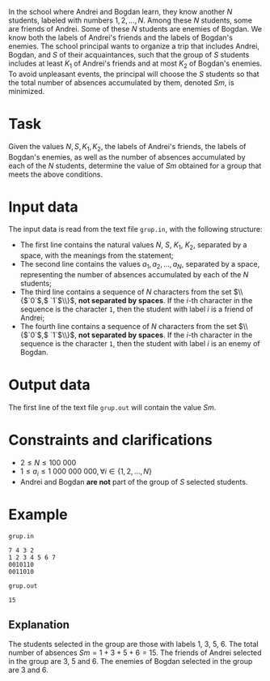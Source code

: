 In the school where Andrei and Bogdan learn, they know another $N$ students, labeled with numbers $1, 2, \dots , N$. Among these $N$ students, some are friends of Andrei. Some of these $N$ students are enemies of Bogdan. We know both the labels of Andrei's friends and the labels of Bogdan's enemies. The school principal wants to organize a trip that includes Andrei, Bogdan, and $S$ of their acquaintances, such that the group of $S$ students includes at least $K_1$ of Andrei's friends and at most $K_2$ of Bogdan's enemies. To avoid unpleasant events, the principal will choose the $S$ students so that the total number of absences accumulated by them, denoted $Sm$, is minimized.

# Task

Given the values $N, S, K_1, K_2$, the labels of Andrei's friends, the labels of Bogdan's enemies, as well as the number of absences accumulated by each of the $N$ students, determine the value of $Sm$ obtained for a group that meets the above conditions.

# Input data

The input data is read from the text file `grup.in`, with the following structure:
- The first line contains the natural values $N$, $S$, $K_1$, $K_2$, separated by a space, with the meanings from the statement;
- The second line contains the values $a_1, a_2, \dots ,a_N$, separated by a space, representing the number of absences accumulated by each of the $N$ students;
- The third line contains a sequence of $N$ characters from the set $\\{$`0`$,$ `1`$\\}$, **not separated by spaces**. If the $i$-th character in the sequence is the character `1`, then the student with label $i$ is a friend of Andrei;
- The fourth line contains a sequence of $N$ characters from the set $\\{$`0`$,$ `1`$\\}$, **not separated by spaces**. If the $i$-th character in the sequence is the character `1`, then the student with label $i$ is an enemy of Bogdan.

# Output data

The first line of the text file `grup.out` will contain the value $Sm$.

# Constraints and clarifications

* $2 \leq N \leq 100\ 000$
* $1 \leq a_i \leq 1\ 000\ 000\ 000,  \forall i \in \{ 1, 2, \dots, N \}$
* Andrei and Bogdan **are not** part of the group of $S$ selected students.

# Example

`grup.in`
```
7 4 3 2
1 2 3 4 5 6 7
0010110
0011010
```

`grup.out`
```
15
```

## Explanation

The students selected in the group are those with labels $1$, $3$, $5$, $6$.
The total number of absences $Sm = 1+3+5+6 = 15$.
The friends of Andrei selected in the group are $3$, $5$ and $6$.
The enemies of Bogdan selected in the group are $3$ and $6$.